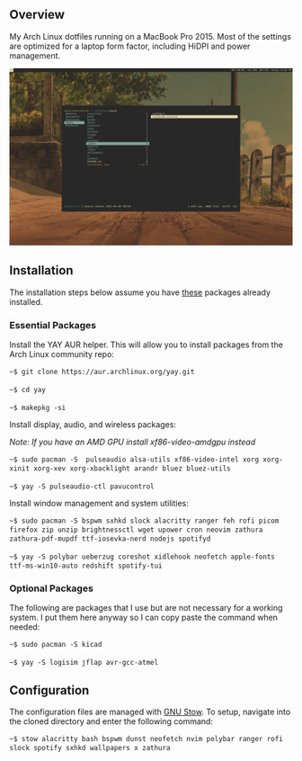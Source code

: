 ## Overview

My Arch Linux dotfiles running on a MacBook Pro 2015. Most of the settings are optimized for a laptop form factor, including HiDPI and power management.

![](https://github.com/akarez/macintosh/blob/main/screenshot.png)

## Installation

The installation steps below assume you have [these](https://github.com/akarez/travel/blob/main/README.md#finishing-up) packages already installed.

### Essential Packages

Install the YAY AUR helper. This will allow you to install packages from the Arch Linux community repo:

```
~$ git clone https://aur.archlinux.org/yay.git 

~$ cd yay

~$ makepkg -si
```

Install display, audio, and wireless packages:

*Note: If you have an AMD GPU install xf86-video-amdgpu instead*

```
~$ sudo pacman -S  pulseaudio alsa-utils xf86-video-intel xorg xorg-xinit xorg-xev xorg-xbacklight arandr bluez bluez-utils

~$ yay -S pulseaudio-ctl pavucontrol 
```

Install window management and system utilities:

```
~$ sudo pacman -S bspwm sxhkd slock alacritty ranger feh rofi picom firefox zip unzip brightnessctl wget upower cron neovim zathura zathura-pdf-mupdf ttf-iosevka-nerd nodejs spotifyd

~$ yay -S polybar ueberzug coreshot xidlehook neofetch apple-fonts ttf-ms-win10-auto redshift spotify-tui
```

### Optional Packages

The following are packages that I use but are not necessary for a working system. I put them here anyway so I can copy paste the command when needed:

```
~$ sudo pacman -S kicad

~$ yay -S logisim jflap avr-gcc-atmel
```

## Configuration

The configuration files are managed with [GNU Stow](https://www.gnu.org/software/stow/). To setup, navigate into the cloned directory and enter the following command:

```
~$ stow alacritty bash bspwm dunst neofetch nvim polybar ranger rofi slock spotify sxhkd wallpapers x zathura
```
